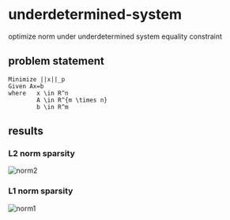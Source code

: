 # underdetermined-system
optimize norm under underdetermined system equality constraint

## problem statement

```
Minimize ||x||_p
Given Ax=b
where   x \in R^n
        A \in R^{m \times n}
        b \in R^m
```

## results

### L2 norm sparsity

![norm2](https://raw.githubusercontent.com/khanhhhh/underdetermined-system/main/assets/norm2.png)

### L1 norm sparsity

![norm1](https://raw.githubusercontent.com/khanhhhh/underdetermined-system/main/assets/norm1.png)
